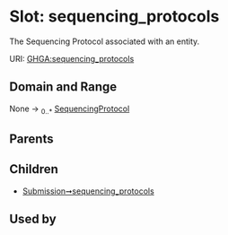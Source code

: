 
# Slot: sequencing_protocols


The Sequencing Protocol associated with an entity.

URI: [GHGA:sequencing_protocols](https://w3id.org/GHGA/sequencing_protocols)


## Domain and Range

None &#8594;  <sub>0..\*</sub> [SequencingProtocol](SequencingProtocol.md)

## Parents


## Children

 *  [Submission➞sequencing_protocols](Submission_sequencing_protocols.md)

## Used by

